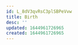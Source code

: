 ```yaml
---
id: L_8dV3qvRsC3plSBPeVvw
title: Birth
desc: ''
updated: 1644961726965
created: 1644961726965
---
```


